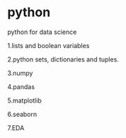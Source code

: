 # python
python for data science

1.lists and boolean variables

2.python sets, dictionaries and tuples.

3.numpy 

4.pandas

5.matplotlib

 6.seaborn 
 
 7.EDA


